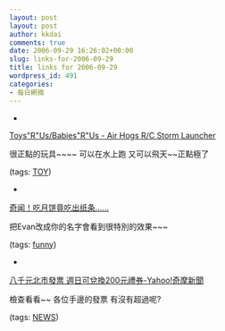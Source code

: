 ```yaml
---
layout: post
layout: post
author: kkdai
comments: true
date: 2006-09-29 16:26:02+00:00
slug: links-for-2006-09-29
title: links for 2006-09-29
wordpress_id: 491
categories:
- 每日網摘
---
```



	
  * 
		

[Toys"R"Us/Babies"R"Us - Air Hogs R/C Storm Launcher](http://www.toysrus.com/product/index.jsp?productId=2316803&cp=&f=Taxonomy/TRUS/2254197&origkw=storm%20launcher&kw=storm%20launcher&parentPage=search)


		

很正點的玩具~~~~ 可以在水上跑 又可以飛天~~正點極了



		

(tags: [TOY](http://del.icio.us/kkdai/TOY))


	

	
  * 
		

[奇闻！吃月饼竟吃出纸条......](http://www.bokee.net/includes/zhongqiu.jsp?stra=Evan&sdas=dwqdw)


		

把Evan改成你的名字會看到很特別的效果~~~


		

(tags: [funny](http://del.icio.us/kkdai/funny))


	

	
  * 
		

[八千元北市發票 週日可兌換200元禮券-Yahoo!奇摩新聞](http://tw.news.yahoo.com/article/url/d/a/060929/1/4nmq.html)


		

檢查看看~~ 各位手邊的發票 有沒有超過呢?


		

(tags: [NEWS](http://del.icio.us/kkdai/NEWS))


	


